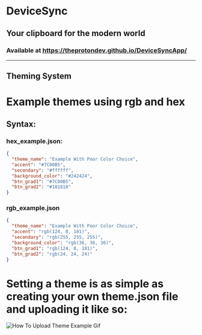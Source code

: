 # DeviceSync
## Your clipboard for the modern world
### Available at https://theprotondev.github.io/DeviceSyncApp/

--------------------
## Theming System

# Example themes using rgb and hex
## Syntax:
### hex_example.json:
```json
{
  "theme_name": "Example With Poor Color Choice",
  "accent": "#7C00B5",
  "secondary": "#ffffff",
  "background_color": "#242424",
  "btn_grad1": "#7C00B5",
  "btn_grad2": "#181818"
}
```
### rgb_example.json
```json
{
  "theme_name": "Example With Poor Color Choice",
  "accent": "rgb(124, 0, 181)",
  "secondary": "rgb(255, 255, 255)",
  "background_color": "rgb(36, 36, 36)",
  "btn_grad1": "rgb(124, 0, 181)",
  "btn_grad2": "rgb(24, 24, 24)"
}
```
# Setting a theme is as simple as creating your own theme.json file and uploading it like so:
![How To Upload Theme Example Gif](https://i.ibb.co/xh6bBYK/Easy-As-That.gif)
